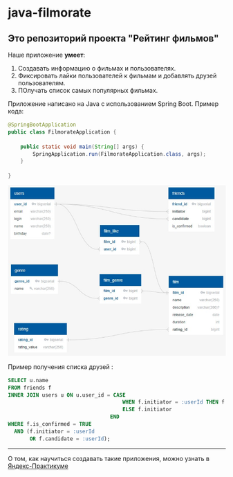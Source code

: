 # java-filmorate
## Это репозиторий проекта "Рейтинг фильмов"

Наше приложение **умеет**:
1. Создавать информацию о фильмах и пользователях.
2. Фиксировать лайки пользователей к фильмам и добавлять друзей пользователям.
3. ПОлучать список самых популярных фильмах.

Приложение написано на Java с использованием Spring Boot. Пример кода:
```java
@SpringBootApplication
public class FilmorateApplication {

    public static void main(String[] args) {
        SpringApplication.run(FilmorateApplication.class, args);
    }

}
```


![ER-модель данных](https://github.com/e-popov-lst/java-filmorate/blob/db-erd-schema/filmorate_erd.jpg)

Пример получения списка друзей :
```sql
SELECT u.name
FROM friends f
INNER JOIN users u ON u.user_id = CASE
                                     WHEN f.initiator = :userId THEN f.candidate
                                     ELSE f.initiator
                                 END
WHERE f.is_confirmed = TRUE
  AND (f.initiator = :userId
       OR f.candidate = :userId);
```

------
О том, как научиться создавать такие приложения, можно узнать в [Яндекс-Практикуме](https://practicum.yandex.ru/java-developer/ "Тут учат Java!") 
